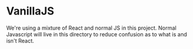 # VanillaJS 

We're using a mixture of React and normal JS in this project.  Normal Javascript will
live in this directory to reduce confusion as to what is and isn't React. 

